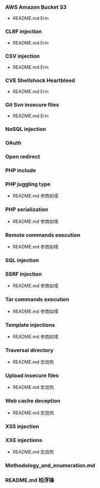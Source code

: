 ### AWS Amazon Bucket S3
- README.md Erin
### CLRF injection
- README.md Erin
### CSV injection
- README.md Erin
### CVE Shellshock Heartbleed
- README.md Erin
### Git Svn insecure files
- README.md Erin
### NoSQL injection
### OAuth
### Open redirect
### PHP include
### PHP juggling type
- README.md 参商如嚅
### PHP serialization
- README.md 参商如嚅
### Remote commands execution
- README.md 参商如嚅
### SQL injection
### SSRF injection
- README.md 参商如嚅
### Tar commands execution
- README.md 参商如嚅
### Template injections
- README.md 参商如嚅
### Traversal directory
- README.md 宏烧肉
### Upload insecure files
- README.md 宏烧肉
### Web cache deception
- README.md 宏烧肉
### XSS injection
### XXE injections
- README.md 宏烧肉
### Methodology_and_enumeration.md
### README.md 柏浮锋
